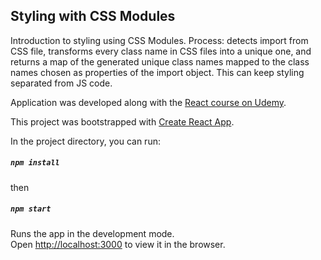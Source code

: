 ## Styling with CSS Modules

Introduction to styling using CSS Modules.
Process: detects import from CSS file, transforms every class name in CSS files into a unique one, and returns a map of the generated unique class names mapped to the class names chosen as properties of the import object. This can keep styling separated from JS code.

Application was developed along with the [React course on Udemy](https://www.udemy.com/course/react-the-complete-guide-incl-redux/).

This project was bootstrapped with [Create React App](https://github.com/facebook/create-react-app).

In the project directory, you can run:
##### `npm install`

then

##### `npm start`

Runs the app in the development mode.<br />
Open [http://localhost:3000](http://localhost:3000) to view it in the browser.
